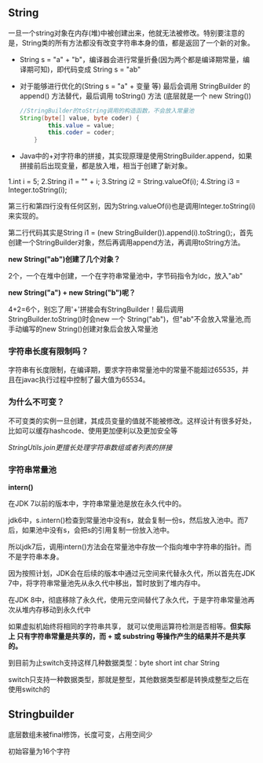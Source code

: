 ## String

一旦一个string对象在内存(堆)中被创建出来，他就无法被修改。特别要注意的是，String类的所有方法都没有改变字符串本身的值，都是返回了一个新的对象。

- String s   = "a" + "b"，编译器会进行常量折叠(因为两个都是编译期常量，编译期可知)，即代码变成 String s  = "ab"

- 对于能够进行优化的(String s  = "a" + 变量 等) 最后会调用 StringBuilder 的 append() 方法替代，最后调用 toString() 方法     (底层就是一个 new String())

  ```java
  //StringBuilder的toString调用的构造函数，不会放入常量池
  String(byte[] value, byte coder) {
          this.value = value;
          this.coder = coder;
      }
  ```

- Java中的+对字符串的拼接，其实现原理是使用StringBuilder.append，如果拼接前后出现变量，都是放入堆，相当于创建了新对象。

 1.int i = 5;
 2.String i1 = "" + i;
 3.String i2 = String.valueOf(i);
 4.String i3 = Integer.toString(i);

第三行和第四行没有任何区别，因为String.valueOf(i)也是调用Integer.toString(i)来实现的。

第二行代码其实是String i1 = (new StringBuilder()).append(i).toString();，首先创建一个StringBuilder对象，然后再调用append方法，再调用toString方法。

**new String("ab")创建了几个对象？**

2个，一个在堆中创建，一个在字符串常量池中，字节码指令为ldc，放入"ab"

**new String("a") + new String("b")呢？**

4+2=6个，别忘了用'+'拼接会有StringBuilder！最后调用StringBuilder.toString()时会new 一个 String("ab")，但"ab"不会放入常量池,而手动编写的new String()创建对象后会放入常量池

### 字符串长度有限制吗？

字符串有长度限制，在编译期，要求字符串常量池中的常量不能超过65535，并且在javac执行过程中控制了最大值为65534。

### 为什么不可变？

不可变类的实例一旦创建，其成员变量的值就不能被修改。这样设计有很多好处，比如可以缓存hashcode、使用更加便利以及更加安全等

*StringUtils.join更擅长处理字符串数组或者列表的拼接*

### 字符串常量池

**intern()**

在JDK 7以前的版本中，字符串常量池是放在永久代中的。

jdk6中，s.intern()检查到常量池中没有s，就会复制一份s，然后放入池中。而7后，如果池中没有s，会把s的引用复制一份放入池中。

所以jdk7后，调用intern()方法会在常量池中存放一个指向堆中字符串的指针。而不是字符串本身。

因为按照计划，JDK会在后续的版本中通过元空间来代替永久代，所以首先在JDK 7中，将字符串常量池先从永久代中移出，暂时放到了堆内存中。

在JDK 8中，彻底移除了永久代，使用元空间替代了永久代，于是字符串常量池再次从堆内存移动到永久代中

如果虚拟机始终将相同的字符串共享， 就可以使用运算符检测是否相等。**但实际上 只有字符串常量是共享的，而 + 或 substring 等操作产生的结果并不是共享的。**

到目前为止switch支持这样几种数据类型：byte short int char String

switch只支持一种数据类型，那就是整型，其他数据类型都是转换成整型之后在使用switch的

## Stringbuilder

底层数组未被final修饰，长度可变，占用空间少

初始容量为16个字符